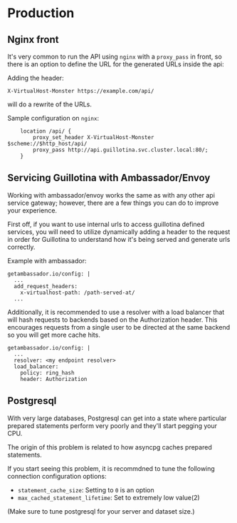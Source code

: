 # Production

## Nginx front

It's very common to run the API using `nginx` with a `proxy_pass` in front, 
so there is an option to define the URL for the generated URLs inside the api:

Adding the header:

```
X-VirtualHost-Monster https://example.com/api/
```

will do a rewrite of the URLs.

Sample configuration on `nginx`:

```
    location /api/ {
        proxy_set_header X-VirtualHost-Monster $scheme://$http_host/api/
        proxy_pass http://api.guillotina.svc.cluster.local:80/;
    }
```


## Servicing Guillotina with Ambassador/Envoy

Working with ambassador/envoy works the same as with any other api service gateway; however,
there are a few things you can do to improve your experience.

First off, if you want to use internal urls to access guillotina defined services,
you will need to utilize dynamically adding a header to the request in order
for Guillotina to understand how it's being served and generate urls correctly.

Example with ambassador:

```
getambassador.io/config: |
  ...
  add_request_headers:
    x-virtualhost-path: /path-served-at/
  ...
```

Additionally, it is recommended to use a resolver with a load balancer that will
hash requests to backends based on the Authorization header. This encourages
requests from a single user to be directed at the same backend so you will get
more cache hits.

```
getambassador.io/config: |
  ...
  resolver: <my endpoint resolver>
  load_balancer:
    policy: ring_hash
    header: Authorization
```


## Postgresql

With very large databases, Postgresql can get into a state where particular
prepared statements perform very poorly and they'll start pegging your CPU.

The origin of this problem is related to how asyncpg caches prepared statements.

If you start seeing this problem, it is recommdned to tune the following
connection configuration options:

- `statement_cache_size`: Setting to `0` is an option
- `max_cached_statement_lifetime`: Set to extremely low value(2)


(Make sure to tune postgresql for your server and dataset size.)